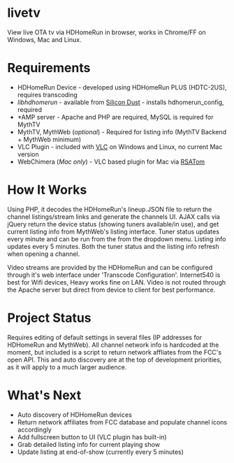 # livetv
View live OTA tv via HDHomeRun in browser, works in Chrome/FF on Windows, Mac and Linux.

# Requirements
* HDHomeRun Device - developed using HDHomeRun PLUS (HDTC-2US), requires transcoding
* _libhdhomerun_ - available from [Silicon Dust](http://www.silicondust.com/support/downloads/) - installs hdhomerun_config, required
* *AMP server - Apache and PHP are required, MySQL is required for MythTV
* MythTV, MythWeb (_optional_) - Required for listing info (MythTV Backend + MythWeb minimum)
* VLC Plugin - included with [VLC](http://videolan.org) on Windows and Linux, no current Mac version
* WebChimera (_Mac only_) - VLC based plugin for Mac via [RSATom](https://github.com/RSATom/WebChimera)

# How It Works

Using PHP, it decodes the HDHomeRun's lineup.JSON file to return the channel listings/stream links and generate the channels UI. AJAX calls via jQuery return the device status (showing tuners available/in use), and get current listing info from MythWeb's listing interface. Tuner status updates every minute and can be run from the from the dropdown menu. Listing info updates every 5 minutes. Both the tuner status and the listing info refresh when opening a channel.

Video streams are provided by the HDHomeRun and can be configured through it's web interface under 'Transcode Configuration'. Internet540 is best for Wifi devices, Heavy works fine on LAN. Video is not routed through the Apache server but direct from device to client for best performance.

# Project Status

Requires editing of default settings in several files (IP addresses for HDHomeRun and MythWeb). All channel network info is hardcoded at the moment, but included is a script to return network affliates from the FCC's open API. This and auto discovery are at the top of development priorities, as it will apply to a much larger audience.

# What's Next

* Auto discovery of HDHomeRun devices
* Return network affiliates from FCC database and populate channel icons accordingly
* Add fullscreen button to UI (VLC plugin has built-in)
* Grab detailed listing info for current playing show
* Update listing at end-of-show (currently every 5 minutes)
